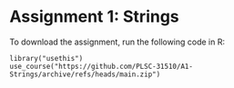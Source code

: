 # Assignment 1: Strings

To download the assignment, run the following code in R:

```{r}
library("usethis")
use_course("https://github.com/PLSC-31510/A1-Strings/archive/refs/heads/main.zip")
```
